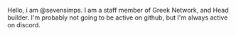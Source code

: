 Hello, i am @sevensimps. I am a staff member of Greek Network, and Head builder.
I'm probably not going to be active on github, but I'm always active on discord.



<!---
sevensimps/sevensimps is a ✨ special ✨ repository because its `README.md` (this file) appears on your GitHub profile.
You can click the Preview link to take a look at your changes.
--->
